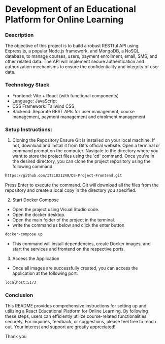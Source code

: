 # Development of an Educational Platform for Online Learning

### Description
The objective of this project is to build a robust RESTful API using Express.js, a popular Node.js framework, and MongoDB, a NoSQL database, to manage courses, users, payment enrollment, email, SMS, and other related data. The API will implement secure authentication and authorization mechanisms to ensure the confidentiality and integrity of user data.

### Technology Stack
- Frontend: Vite + React (with functional components)
- Language: JavaScript
- CSS Framework: Tailwind CSS
- Backend: Separate REST APIs for user management, course management, payment management and enrolment management

### Setup Instructions:
1. Cloning the Repository 
Ensure Git is installed on your local machine. If not, download and install it from Git's official website.
Open a terminal or command prompt on the computer.
Navigate to the directory where you want to store the project files using the 'cd' command.
Once you're in the desired directory, you can clone the project repository using the following command:
```sh
https://github.com/IT21821240/DS-Project-Frontend.git
```
Press Enter to execute the command. Git will download all the files from the repository and create a local copy in the directory you specified.

2. Start Docker Compose
- Open the project using Visual Studio code.
- Open the docker desktop.
- Open the main folder of the project in the terminal.
- write the command as below and click the enter button.
```sh
docker-compose up
```
- This command will install dependencies, create Docker images, and start the services and frontend on the respective ports.

3. Access the Application
- Once all images are successfully created, you can access the application at the following port:
```sh
localhost:5173
```

### Conclusion
This README provides comprehensive instructions for setting up and utilizing a React Educational Platform for Online Learning. By following these steps, users can efficiently utilize course-related functionalities securely.
For inquiries, feedback, or suggestions, please feel free to reach out. Your interest and support are greatly appreciated!

Thank you